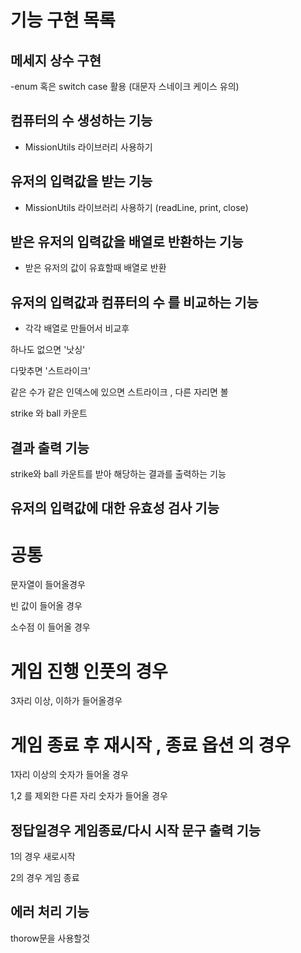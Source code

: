 # 기능 구현 목록

## 메세지 상수 구현

-enum 혹은 switch case 활용 (대문자 스네이크 케이스 유의)

## 컴퓨터의 수 생성하는 기능

- MissionUtils 라이브러리 사용하기

## 유저의 입력값을 받는 기능

- MissionUtils 라이브러리 사용하기 (readLine, print, close)

## 받은 유저의 입력값을 배열로 반환하는 기능

- 받은 유저의 값이 유효할때 배열로 반환

## 유저의 입력값과 컴퓨터의 수 를 비교하는 기능

- 각각 배열로 만들어서 비교후

하나도 없으면 '낫싱'

다맞추면 '스트라이크'

같은 수가 같은 인덱스에 있으면 스트라이크 , 다른 자리면 볼

strike 와 ball 카운트

## 결과 출력 기능

strike와 ball 카운트를 받아 해당하는 결과를 출력하는 기능

## 유저의 입력값에 대한 유효성 검사 기능

# 공통

문자열이 들어올경우

빈 값이 들어올 경우

소수점 이 들어올 경우

# 게임 진행 인풋의 경우

3자리 이상, 이하가 들어올경우

# 게임 종료 후 재시작 , 종료 옵션 의 경우

1자리 이상의 숫자가 들어올 경우

1,2 를 제외한 다른 자리 숫자가 들어올 경우

## 정답일경우 게임종료/다시 시작 문구 출력 기능

1의 경우 새로시작

2의 경우 게임 종료

## 에러 처리 기능

thorow문을 사용할것
